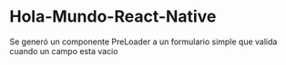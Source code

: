 # Hola-Mundo-React-Native
Se generó un componente PreLoader a un formulario simple que valida cuando un campo esta vacio
